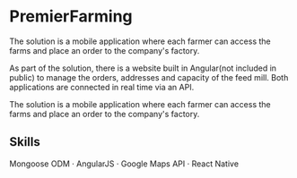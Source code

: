 # PremierFarming

The solution is a mobile application where each farmer can access the farms and place an order to the company's factory. 

As part of the solution, there is a website built in Angular(not included in public) to manage the orders, addresses and capacity of the feed mill. Both applications are connected in real time via an API.

The solution is a mobile application where each farmer can access the farms and place an order to the company's factory. 

## Skills
Mongoose ODM · AngularJS · Google Maps API · React Native
